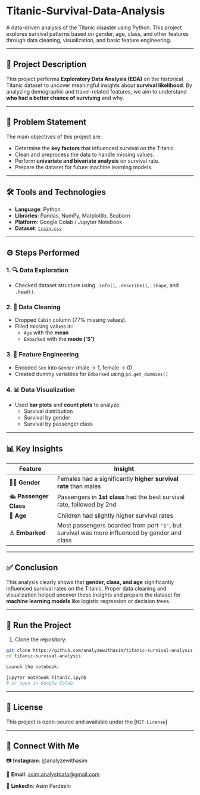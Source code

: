 # Titanic-Survival-Data-Analysis
A data-driven analysis of the Titanic disaster using Python. This project explores survival patterns based on gender, age, class, and other features through data cleaning, visualization, and basic feature engineering.

---

## 📘 Project Description

This project performs **Exploratory Data Analysis (EDA)** on the historical Titanic dataset to uncover meaningful insights about **survival likelihood**. By analyzing demographic and travel-related features, we aim to understand **who had a better chance of surviving** and why.

---

## 🎯 Problem Statement

The main objectives of this project are:

- Determine the **key factors** that influenced survival on the Titanic.
- Clean and preprocess the data to handle missing values.
- Perform **univariate and bivariate analysis** on survival rate.
- Prepare the dataset for future machine learning models.

---

## 🛠️ Tools and Technologies

- **Language**: Python  
- **Libraries**: Pandas, NumPy, Matplotlib, Seaborn  
- **Platform**: Google Colab / Jupyter Notebook  
- **Dataset**: [`train.csv`](https://www.kaggle.com/competitions/titanic/data)

---

## ⚙️ Steps Performed

### 1. 🔍 Data Exploration
- Checked dataset structure using `.info()`, `.describe()`, `.shape`, and `.head()`.

### 2. 🧹 Data Cleaning
- Dropped `Cabin` column (77% missing values).
- Filled missing values in:
  - `Age` with the **mean**
  - `Embarked` with the **mode ('S')**

### 3. 🧮 Feature Engineering
- Encoded `Sex` into `Gender` (male → 1, female → 0)
- Created dummy variables for `Embarked` using `pd.get_dummies()`

### 4. 📊 Data Visualization
- Used **bar plots** and **count plots** to analyze:
  - Survival distribution
  - Survival by gender
  - Survival by passenger class

---

## 📊 Key Insights

| Feature             | Insight                                                                 |
|---------------------|-------------------------------------------------------------------------|
| 🧍‍♀️ **Gender**          | Females had a significantly **higher survival rate** than males         |
| 🛳️ **Passenger Class** | Passengers in **1st class** had the best survival rate, followed by 2nd |
| 👶 **Age**             | Children had slightly higher survival rates                            |
| ⚓ **Embarked**        | Most passengers boarded from port `'S'`, but survival was more influenced by gender and class |

---

## ✅ Conclusion

This analysis clearly shows that **gender, class, and age** significantly influenced survival rates on the Titanic. Proper data cleaning and visualization helped uncover these insights and prepare the dataset for **machine learning models** like logistic regression or decision trees.

---


## 🚀 Run the Project

1. Clone the repository:
```bash
git clone https://github.com/analyzewithasim/titanic-survival-analysis.git
cd titanic-survival-analysis

Launch the notebook:

jupyter notebook Titanic.ipynb
# or open in Google Colab
```
---

## 📄 License
This project is open-source and available under the [`MIT License`]

---
## 🤝 Connect With Me
📷 **Instagram**: @analyzewithasim

📧 **Email**: asim.analystdata@gmail.com

💼 **LinkedIn**: Asim Pardeshi




